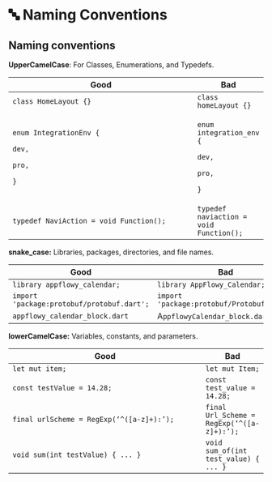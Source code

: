 # 🔤 Naming Conventions

## Naming conventions <a href="#7a56" id="7a56"></a>

**UpperCamelCase**: For Classes, Enumerations, and Typedefs.

<table><thead><tr><th width="384">Good</th><th>Bad</th></tr></thead><tbody><tr><td><code>class HomeLayout {}</code></td><td><code>class homeLayout {}</code></td></tr><tr><td><p><code>enum IntegrationEnv {</code></p><p>  <code>dev,</code></p><p>  <code>pro,</code></p><p><code>}</code></p></td><td><p><code>enum integration_env {</code></p><p>  <code>dev,</code></p><p>  <code>pro,</code></p><p><code>}</code></p></td></tr><tr><td><code>typedef NaviAction = void Function();</code></td><td><code>typedef naviaction = void Function();</code></td></tr></tbody></table>



**snake\_case:** Libraries, packages, directories, and file names.

<table><thead><tr><th width="384">Good</th><th>Bad</th></tr></thead><tbody><tr><td><code>library appflowy_calendar;</code></td><td><code>library AppFlowy_Calendar;</code></td></tr><tr><td><code>import 'package:protobuf/protobuf.dart';</code></td><td><code>import 'package:protobuf/Protobuf.Dart';</code></td></tr><tr><td><code>appflowy_calendar_block.dart</code></td><td>A<code>ppflowyCalendar_block.dart</code></td></tr></tbody></table>



**lowerCamelCase:** Variables, constants, and parameters.

<table><thead><tr><th width="384">Good</th><th>Bad</th></tr></thead><tbody><tr><td><code>let mut item;</code></td><td><code>let mut Item;</code></td></tr><tr><td><code>const testValue = 14.28;</code></td><td><code>const test_value = 14.28;</code></td></tr><tr><td><code>final urlScheme = RegExp(‘^([a-z]+):’);</code></td><td><code>final Url_Scheme = RegExp(‘^([a-z]+):’);</code></td></tr><tr><td><code>void sum(int testValue) { ... }</code></td><td><code>void sum_of(int test_value) { ... }</code></td></tr></tbody></table>
